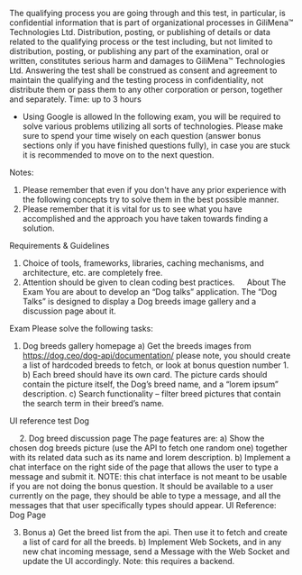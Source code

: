 The qualifying process you are going through and this test, in particular, is confidential information that is part of organizational processes in GiliMena™ Technologies Ltd. Distribution, posting, or publishing of details or data related to the qualifying process or the test including, but not limited to distribution, posting, or publishing any part of the examination, oral or written, constitutes serious harm and damages to GiliMena™ Technologies Ltd. Answering the test shall be construed as consent and agreement to maintain the qualifying and the testing process in confidentiality, not distribute them or pass them to any other corporation or person, together and separately.
Time: up to 3 hours
* Using Google is allowed
In the following exam, you will be required to solve various problems utilizing all sorts of technologies. Please make sure to spend your time wisely on each question (answer bonus sections only if you have finished questions fully), in case you are stuck it is recommended to move on to the next question.

Notes:
1. Please remember that even if you don't have any prior experience with the following concepts try to solve them in the best possible manner.
2. Please remember that it is vital for us to see what you have accomplished and the approach you have taken towards finding a solution.

Requirements & Guidelines
1. Choice of tools, frameworks, libraries, caching mechanisms, and architecture, etc. are completely free.
2. Attention should be given to clean coding best practices.
 
About The Exam
You are about to develop an “Dog talks” application.
The “Dog Talks” is designed to display a Dog breeds image gallery and a discussion page about it.

Exam
Please solve the following tasks:
1)	Dog breeds gallery homepage
a)	Get the breeds images from https://dog.ceo/dog-api/documentation/ 
please note, you should create a list of hardcoded breeds to fetch, or look at bonus question number 1.
b)	Each breed should have its own card. The picture cards should contain the picture itself, the Dog’s breed name, and a “lorem ipsum” description.
c)	Search functionality – filter breed pictures that contain the search term in their breed’s name.

UI reference
test Dog

 


 
2. Dog breed discussion page
The page features are:
a)	Show the chosen dog breeds picture (use the API to fetch one random one) together with its related data such as its name and lorem description. 
b)	Implement a chat interface on the right side of the page that allows the user to type a message and submit it. NOTE: this chat interface is not meant to be usable if you are not doing the bonus question. It should be available to a user currently on the page, they should be able to type a message, and all the messages that that user specifically types should appear. 
UI Reference:
Dog Page
 

3. Bonus
a)	Get the breed list from the api. Then use it to fetch and create a list of card for all the breeds.
b)	Implement Web Sockets, and in any new chat incoming message, send a Message with the Web Socket and update the UI accordingly. Note: this requires a backend.
